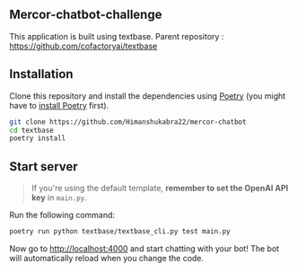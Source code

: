 ## Mercor-chatbot-challenge

This application is built using textbase. 
Parent repository : https://github.com/cofactoryai/textbase

## Installation

Clone this repository and install the dependencies using [Poetry](https://python-poetry.org/) (you might have to [install Poetry](https://python-poetry.org/docs/#installation) first).

```bash
git clone https://github.com/Himanshukabra22/mercor-chatbot
cd textbase
poetry install
```

## Start server

> If you're using the default template, **remember to set the OpenAI API key** in `main.py`.

Run the following command:

```bash
poetry run python textbase/textbase_cli.py test main.py
```

Now go to [http://localhost:4000](http://localhost:4000) and start chatting with your bot! The bot will automatically reload when you change the code.
